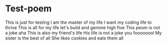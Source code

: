 # Test-poem
This is just for testing
I am the master of my life
I want my coding life to thrive
This is all for my life
let's build and gemme high five
This peom is not a joke aha
This is also my friend's life
His life is not a joke you foooooool 
My sister is the best of all
She likes cookies and eats them all
